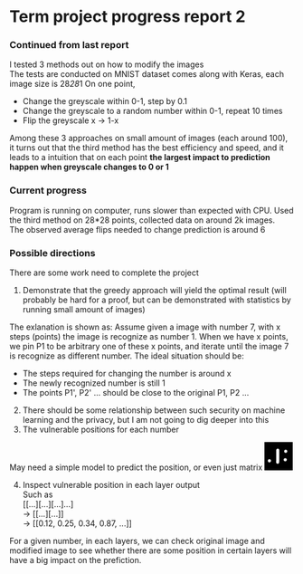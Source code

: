 # Term project progress report 2

### Continued from last report

I tested 3 methods out on how to modify the images  
The tests are conducted on MNIST dataset comes along with Keras, each image size is 28*28*1 
On one point,

*   Change the greyscale within 0-1, step by 0.1
*   Change the greyscale to a random number within 0-1, repeat 10 times
*   Flip the greyscale x -> 1-x

Among these 3 approaches on small amount of images (each around 100), it turns out that the third method has the best efficiency and speed, and it leads to a intuition that on each point
__the largest impact to prediction happen when greyscale changes to 0 or 1__

### Current progress

Program is running on computer, runs slower than expected with CPU.
Used the third method on 28*28 points, collected data on around 2k images.  
The observed average flips needed to change prediction is around 6


### Possible directions

There are some work need to complete the project

1.  Demonstrate that the greedy approach will yield the optimal result (will probably be hard for a proof, but can be demonstrated with statistics by running small amount of images)

The exlanation is shown as:
Assume given a image with number 7, with x steps (points) the image is recognize as number 1. 
When we have x points, we pin P1 to be arbitrary one of these x points, and iterate until the image 7 is recognize as different number. The ideal situation should be:

*   The steps required for changing the number is around x
*   The newly recognized number is still 1
*   The points P1', P2' ... should be close to the original P1, P2 ...

2.  There should be some relationship between such security on machine learning and the privacy, but I am not going to dig deeper into this
3.  The vulnerable positions for each number  

May need a simple model to predict the position, or even just matrix 
<img src="assets/figure1.png" height="50px">

4.  Inspect vulnerable position in each layer output  
Such as  
[[...][...][...]...]  
-> [[...][...]]  
-> [[0.12, 0.25, 0.34, 0.87, ...]]

For a given number, in each layers, we can check original image and modified image to see whether there are some position in certain layers will have a big impact on the prefiction.